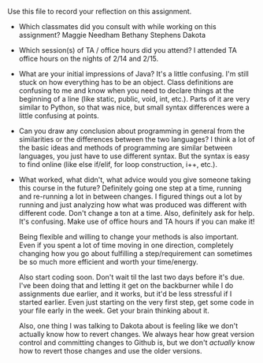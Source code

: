 Use this file to record your reflection on this assignment.

- Which classmates did you consult with while working on this assignment?
    Maggie Needham
    Bethany Stephens
    Dakota
- Which session(s) of TA / office hours did you attend?
    I attended TA office hours on the nights of 2/14 and 2/15.
- What are your initial impressions of Java? 
    It's a little confusing. I'm still stuck on how everything has to be an object. Class definitions are confusing to me and know when you need to declare things at the beginning of a line (like static, public, void, int, etc.). Parts of it are very similar to Python, so that was nice, but small syntax differences were a little confusing at points.
- Can you draw any conclusion about programming in general from the similarities or the differences between the two languages? 
    I think a lot of the basic ideas and methods of programming are similar between languages, you just have to use different syntax. But the syntax is easy to find online (like else if/elif, for loop construction, i++, etc.).
- What worked, what didn't, what advice would you give someone taking this course in the future?
    Definitely going one step at a time, running and re-running a lot in between changes. I figured things out a lot by running and just analyzing how what was produced was different with different code. Don't change a ton at a time. Also, definitely ask for help. It's confusing. Make use of office hours and TA hours if you can make it! 

    Being flexible and willing to change your methods is also important. Even if you spent a lot of time moving in one direction, completely changing how you go about fulfilling a step/requirement can sometimes be so much more efficient and worth your time/energy. 

    Also start coding soon. Don't wait til the last two days before it's due. I've been doing that and letting it get on the backburner while I do assignments due earlier, and it works, but it'd be less stressful if I started earlier. Even just starting on the very first step, get some code in your file early in the week. Get your brain thinking about it.

    Also, one thing I was talking to Dakota about is feeling like we don't actually know how to revert changes. We always hear how great version control and committing changes to Github is, but we don't *actually* know how to revert those changes and use the older versions.
